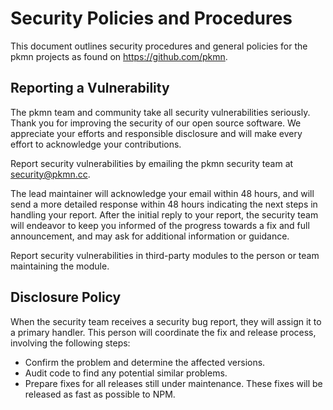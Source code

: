 # Security Policies and Procedures

This document outlines security procedures and general policies for the pkmn projects as found on
https://github.com/pkmn.

## Reporting a Vulnerability

The pkmn team and community take all security vulnerabilities seriously. Thank you for improving the
security of our open source software. We appreciate your efforts and responsible disclosure and will
make every effort to acknowledge your contributions.

Report security vulnerabilities by emailing the pkmn security team at security@pkmn.cc.
  
The lead maintainer will acknowledge your email within 48 hours, and will send a more detailed
response within 48 hours indicating the next steps in handling your report. After the initial reply
to your report, the security team will endeavor to keep you informed of the progress towards a fix
and full announcement, and may ask for additional information or guidance.

Report security vulnerabilities in third-party modules to the person or team maintaining the module.

## Disclosure Policy

When the security team receives a security bug report, they will assign it to a primary handler.
This person will coordinate the fix and release process, involving the following steps:

- Confirm the problem and determine the affected versions.
- Audit code to find any potential similar problems.
- Prepare fixes for all releases still under maintenance. These fixes will be released as fast as
  possible to NPM.
